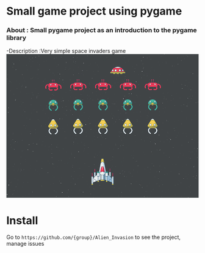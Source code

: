 # Small game project using pygame
  ### About : Small pygame project as an introduction to the pygame library
  -Description :Very simple space invaders game
  ![](Alien_Invasion/data/images/119-space-invaders.gif)

# Install

Go to `https://github.com/{group}/Alien_Invasion` to see the project, manage issues
